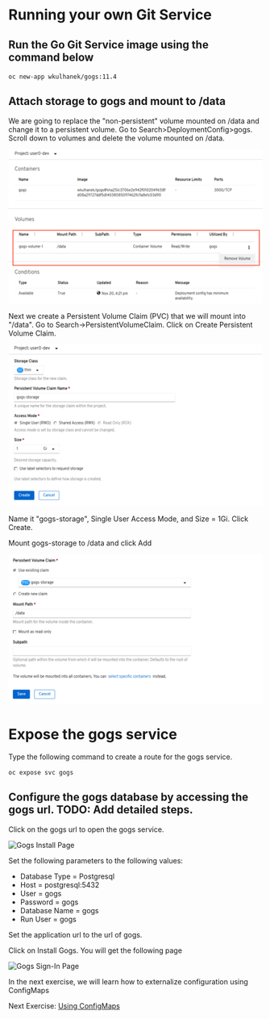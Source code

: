 # Running your own Git Service 
## Run the Go Git Service image using the command below

```
oc new-app wkulhanek/gogs:11.4
```

## Attach storage to gogs and mount to /data

We are going to replace the "non-persistent" volume mounted on /data and change it to a persistent volume. Go to Search>DeploymentConfig>gogs.  Scroll down to volumes and delete the volume mounted on /data.

![Delete Gogs Non-Persistent Volume](images/delete_gogs_volume_4.2.png)

Next we create a Persistent Volume Claim (PVC) that we will mount into "/data". Go to Search->PersistentVolumeClaim. Click on Create Persistent Volume Claim.

![Gogs Storage Details](images/gogs_storage_details_4.2.png)

Name it "gogs-storage", Single User Access Mode, and Size = 1Gi. Click Create.

Mount gogs-storage to /data and click Add

![Create New Storage](images/add_gogs_storage2_4.2.png)

# Expose the gogs service 

Type the following command to create a route for the gogs service.

```
oc expose svc gogs
```

## Configure the gogs database by accessing the gogs url. TODO: Add detailed steps.
Click on the gogs url to open the gogs service.

![Gogs Install Page](images/gogs_install_page.png)

Set the following parameters to the following values:
- Database Type = Postgresql
- Host = postgresql:5432
- User = gogs
- Password = gogs
- Database Name = gogs
- Run User = gogs

Set the application url to the url of gogs.

Click on Install Gogs. You will get the following page

![Gogs Sign-In Page](images/gogs_sign_in_page.png)

In the next exercise, we will learn how to externalize configuration using ConfigMaps

Next Exercise: [Using ConfigMaps](04_using_config_maps.md)
